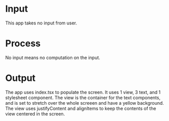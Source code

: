 # Input
This app takes no input from user.

# Process
No input means no computation on the input.

# Output
The app uses index.tsx to populate the screen. It uses 1 view, 3 text, and 
1 stylesheet component. The view is the container for the text components, 
and is set to stretch over the whole screeen and have a yellow background.
The view uses justifyContent and alignItems to keep the contents of the view
centered in the screen.